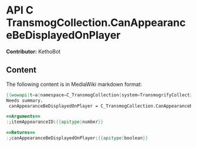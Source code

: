 # API C TransmogCollection.CanAppearanceBeDisplayedOnPlayer

**Contributor:** KethoBot

## Content

The following content is in MediaWiki markdown format:

```mediawiki
{{wowapi|t=a|namespace=C_TransmogCollection|system=TransmogrifyCollection}}
Needs summary.
 canAppearanceBeDisplayedOnPlayer = C_TransmogCollection.CanAppearanceBeDisplayedOnPlayer(itemAppearanceID)

==Arguments==
:;itemAppearanceID:{{apitype|number}}

==Returns==
:;canAppearanceBeDisplayedOnPlayer:{{apitype|boolean}}
```